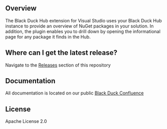 ## Overview 

The Black Duck Hub extension for Visual Studio uses your Black Duck Hub instance to provide an overview of NuGet packages in your solution. In addition, the plugin enables you to drill down by opening the informational page for any package it finds in the Hub.

## Where can I get the latest release?

Navigate to the [Releases](https://github.com/blackducksoftware/hub-visualstudio/releases) section of this repository

## Documentation
All documentation is located on our public [Black Duck Confluence](https://blackducksoftware.atlassian.net/wiki/spaces/INTDOCS/pages/48531348/Hub+Visual+Studio+Plugin)

## License

Apache License 2.0
